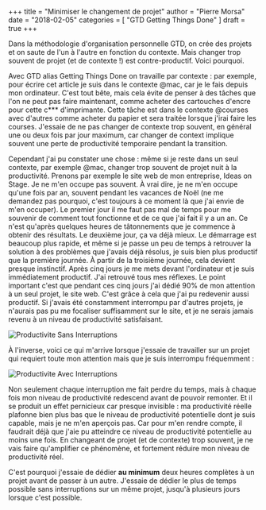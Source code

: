 +++
title      = "Minimiser le changement de projet"
author     = "Pierre Morsa"
date       = "2018-02-05"
categories = [ "GTD Getting Things Done" ]
draft      = true
+++

Dans la méthodologie d'organisation personnelle GTD, on crée des projets et on saute de l'un à l'autre en fonction du contexte. Mais changer trop souvent de projet (et de contexte !) est contre-productif. Voici pourquoi.

Avec GTD alias Getting Things Done on travaille par contexte : par exemple, pour écrire cet article je suis dans le contexte @mac, car je le fais depuis mon ordinateur. C'est tout bête, mais cela évite de penser à des tâches que l'on ne peut pas faire maintenant, comme acheter des cartouches d'encre pour cette c*** d'imprimante. Cette tâche est dans le contexte @courses avec d'autres comme acheter du papier et sera traitée lorsque j'irai faire les courses. J'essaie de ne pas changer de contexte trop souvent, en général une ou deux fois par jour maximum, car changer de context implique souvent une perte de productivité temporaire pendant la transition.

Cependant j'ai pu constater une chose : même si je reste dans un seul contexte, par exemple @mac, changer trop souvent de projet nuit à la productivité. Prenons par exemple le site web de mon entreprise, Ideas on Stage. Je ne m'en occupe pas souvent. À vrai dire, je ne m'en occupe qu'une fois par an, souvent pendant les vacances de Noël (ne me demandez pas pourquoi, c'est toujours à ce moment là que j'ai envie de m'en occuper). Le premier jour il me faut pas mal de temps pour me souvenir de comment tout fonctionne et de ce que j'ai fait il y a un an. Ce n'est qu'après quelques heures de tâtonnements que je commence à obtenir des résultats. Le deuxième jour, ça va déjà mieux. Le démarrage est beaucoup plus rapide, et même si je passe un peu de temps à retrouver la solution à des problèmes que j'avais déjà résolus, je suis bien plus productif que la première journée. À partir de la troisième journée, cela devient presque instinctif. Après cinq jours je me mets devant l'ordinateur et je suis immédiatement productif. J'ai retrouvé tous mes réflexes. Le point important c'est que pendant ces cinq jours j'ai dédié 90% de mon attention à un seul projet, le site web. C'est grâce à cela que j'ai pu redevenir aussi productif. Si j'avais été constamment interrompu par d'autres projets, je n'aurais pas pu me focaliser suffisamment sur le site, et je ne serais jamais revenu à un niveau de productivité satisfaisant.

![Productivite Sans Interruptions](/pictures/2018/02/productivite-sans-interruptions.jpg)

À l'inverse, voici ce qui m'arrive lorsque j'essaie de travailler sur un projet qui requiert toute mon attention mais que je suis interrompu fréquemment :

![Productivite Avec Interruptions](/pictures/2018/02/productivite-avec-interruptions.jpg)

Non seulement chaque interruption me fait perdre du temps, mais à chaque fois mon niveau de productivité redescend avant de pouvoir remonter. Et il se produit un effet pernicieux car presque invisible : ma productivité réelle plafonne bien plus bas que le niveau de productivité potentielle dont je suis capable, mais je ne m'en aperçois pas. Car pour m'en rendre compte, il faudrait déjà que j'aie pu atteindre ce niveau de productivité potentielle au moins une fois. En changeant de projet (et de contexte) trop souvent, je ne vais faire qu'amplifier ce phénomène, et fortement réduire mon niveau de productivité réel. 

C'est pourquoi j'essaie de dédier **au minimum** deux heures complètes à un projet avant de passer à un autre. J'essaie de  dédier le plus de temps possible sans interruptions sur un même projet, jusqu'à plusieurs jours lorsque c'est possible.
